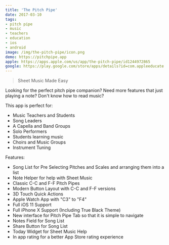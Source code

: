 ```yaml
---
title: 'The Pitch Pipe'
date: 2017-03-10
tags:
- pitch pipe
- music
- teachers
- education
- ios
- android
image: /img/the-pitch-pipe/icon.png
demo: https://pitchpipe.app
apple: https://apps.apple.com/us/app/the-pitch-pipe/id1244972865
google: https://play.google.com/store/apps/details?id=com.appleeducate.thepitchpipe&hl=en_US&gl=US
---
```


> Sheet Music Made Easy

Looking for the perfect pitch pipe companion?
Need more features that just playing a note?
Don't know how to read music?

This app is perfect for:

- Music Teachers and Students
- Song Leaders
- A Capella and Band Groups
- Solo Performers
- Students learning music
- Choirs and Music Groups
- Instrument Tuning

Features:

- Song List for Pre Selecting Pitches and Scales and arranging them into a list
- Note Helper for help with Sheet Music
- Classic C-C and F-F Pitch Pipes
- Modern Button Layout with C-C and F-F versions
- 3D Touch Quick Actions
- Apple Watch App with "C3" to "F4"
- Full iOS 11 Support
- Full iPhone X Support (Including True Black Theme)
- New interface for Pitch Pipe Tab so that it is simple to navigate
- Notes Field for Song List
- Share Button for Song List
- Today Widget for Sheet Music Help
- In app rating for a better App Store rating experience
